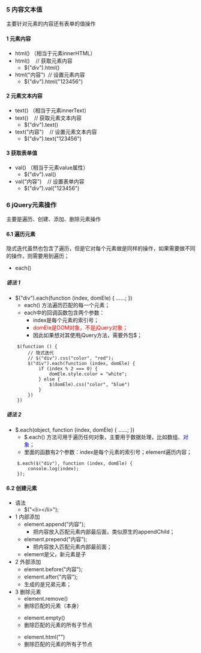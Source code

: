 <!--
 * @Descripttion: 
 * @version: 
 * @Author: 唐帆
 * @Date: 2020-04-06 13:15:07
 * @LastEditors: 唐帆
 * @LastEditTime: 2020-04-06 14:17:20
 -->

### 5 内容文本值
主要针对元素的内容还有表单的值操作

#### 1 元素内容
- html() （相当于元素innerHTML）
- html() &nbsp;&nbsp;&nbsp;// 获取元素内容
    - \$("div").html()
- html("内容") &nbsp;// 设置元素内容
    - \$("div").html("123456")

#### 2 元素文本内容
- text() （相当于元素innerText）
- text() &nbsp;&nbsp;&nbsp;// 获取元素文本内容
    - \$("div").text()
- text("内容") &nbsp;&nbsp;&nbsp;// 设置元素文本内容
    - \$("div").text("123456")

#### 3 获取表单值
- val() （相当于元素value属性）
    - \$("div").val()
- val("内容") &nbsp;&nbsp;&nbsp;// 设置表单内容
    - \$("div").val("123456")



### 6 jQuery元素操作
主要是遍历、创建、添加、删除元素操作

#### 6.1 遍历元素
隐式迭代虽然也包含了遍历，但是它对每个元素做是同样的操作，如果需要做不同的操作，则需要用到遍历；
- each()
##### 语法 1
- $("div").each(function (index, domEle) { ……; })
    - each() 方法遍历匹配的每一个元素；
    - each中的回调函数包含两个参数：
        - index是每个元素的索引号；
        - <font color=red>domEle是DOM对象，不是jQuery对象；</font>
        - 因此如果想对其使用jQuery方法，需要外包$；
```
    $(function () {
        // 隐式迭代
        // $("div").css("color", "red");
        $("div").each(function (index, domEle) {
            if (index % 2 === 0) {
                domEle.style.color = "white";
            } else {
                $(domEle).css("color", "blue")
            }
        })
    })
```

##### 语法 2
- $.each(object, function (index, domEle) { ……; })
    - $.each() 方法可用于遍历任何对象，主要用于数据处理，比如数组、<font color=blue>对象</font>；
    - 里面的函数有2个参数：index是每个元素的索引号；element遍历内容；
```
    $.each($("div"), function (index, domEle) {
        console.log(index);
    });
```

#### 6.2 创建元素
- 语法
    - \$("<li\></li\>");
- 1 内部添加
    - element.append("内容");
        - 把内容放入匹配元素内部最后面，类似原生的appendChild；
    - element.prepend("内容");
        - 把内容放入匹配元素内部最前面；
    - element是父，新元素是子
- 2 外部添加
    - element.before("内容");
    - element.after("内容");
    - 生成的是兄弟元素；
- 3 删除元素
    - element.remove()
    - 删除匹配的元素（本身）
    >
    - element.empty()
    - 删除匹配的元素的所有子节点
    >
    - element.html("")
    - 删除匹配的元素的所有子节点
